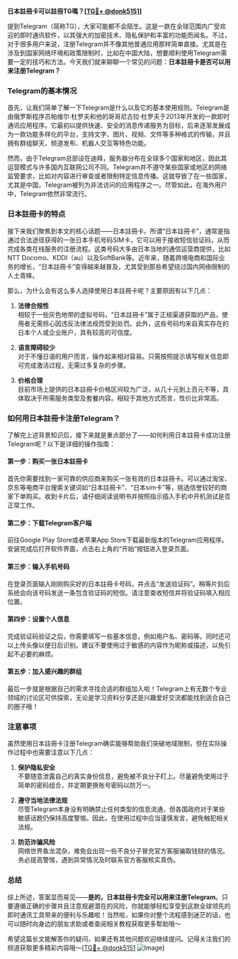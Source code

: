 **日本註冊卡可以註冊TG嗎？[[TG💪+ @donk5151](https://t.me/s/donk5151)]**

提到Telegram（简称TG），大家可能都不会陌生。这是一款在全球范围内广受欢迎的即时通讯软件，以其强大的加密技术、隐私保护和丰富的功能而闻名。不过，对于很多用户来说，注册Telegram并不像其他普通应用那样简单直接。尤其是在涉及到国家网络环境和政策限制时，比如在中国大陆，想要顺利使用Telegram需要一定的技巧和方法。今天我们就来聊聊一个常见的问题：**日本註冊卡是否可以用来注册Telegram？**

### Telegram的基本情况

首先，让我们简单了解一下Telegram是什么以及它的基本使用规则。Telegram是由俄罗斯程序员帕维尔·杜罗夫和他的哥哥尼古拉·杜罗夫于2013年开发的一款即时通讯应用程序。它最初以提供快速、安全的消息传递服务为目标，后来逐渐发展成为一款功能多样化的平台，支持文字、图片、视频、文件等多种格式的传输，并且拥有群组聊天、频道发布、机器人交互等特色功能。

然而，由于Telegram总部设在迪拜，服务器分布在全球多个国家和地区，因此其运营模式与许多国内互联网公司不同。Telegram并不遵守某些国家或地区的网络监管要求，比如对内容进行审查或者限制特定信息传播。这就导致了在一些国家，尤其是中国，Telegram被列为非法访问的应用程序之一。尽管如此，在海外用户中，Telegram依然非常流行。

### 日本註冊卡的特点

接下来我们聚焦到本文的核心话题——日本註冊卡。所谓“日本註冊卡”，通常是指通过合法途径获得的一张日本手机号码SIM卡，它可以用于接收短信验证码，从而完成各类在线服务的注册流程。这类号码大多由日本当地的通信运营商提供，比如NTT Docomo、KDDI（au）以及SoftBank等。近年来，随着跨境电商和国际业务的增长，“日本註冊卡”变得越来越普及，尤其受到那些希望绕过国内网络限制的人士青睐。

那么，为什么会有这么多人选择使用日本註冊卡呢？主要原因有以下几点：

1. **法律合规性**  
   相较于一些灰色地带的虚拟号码，“日本註冊卡”属于正规渠道获取的产品，使用者无需担心因违反法律法规而受到处罚。此外，这些号码均来自真实存在的日本个人或企业账户，具有较高的可信度。

2. **语言障碍较少**  
   对于不懂日语的用户而言，操作起来相对容易。只需按照提示填写相关信息即可完成激活过程，无需过多复杂的步骤。

3. **价格合理**  
   目前市场上提供的日本註冊卡价格区间较为广泛，从几十元到上百元不等，具体取决于所需服务类型及套餐内容。相较于其他方式而言，性价比非常高。

### 如何用日本註冊卡注册Telegram？

了解完上述背景知识后，接下来就是重点部分了——如何利用日本註冊卡成功注册Telegram呢？以下是详细的操作指南：

#### 第一步：购买一张日本註冊卡
首先你需要找到一家可靠的供应商来购买一张有效的日本註冊卡。可以通过淘宝、京东等电商平台搜索关键词如“日本註冊卡”、“日本sim卡”等，挑选信誉较好的商家下单购买。收到卡片后，请仔细阅读说明书并按照指示插入手机中开机测试是否正常工作。

#### 第二步：下载Telegram客户端
前往Google Play Store或者苹果App Store下载最新版本的Telegram应用程序。安装完成后打开软件界面，点击右上角的“开始”按钮进入登录页面。

#### 第三步：输入手机号码
在登录页面输入刚刚购买好的日本註冊卡号码，并点击“发送验证码”。稍等片刻后系统会向该号码发送一条包含验证码的短信。请注意查收短信并将验证码填入相应位置。

#### 第四步：设置个人信息
完成验证码验证之后，你需要填写一些基本信息，例如用户名、密码等。同时还可以上传头像以便日后识别。建议不要使用过于敏感的内容作为昵称或描述，以免引起不必要的麻烦。

#### 第五步：加入感兴趣的群组
最后一步就是根据自己的需求寻找合适的群组加入啦！Telegram上有无数个专业领域的讨论区可供探索，无论是学习资料分享还是兴趣爱好交流都能找到适合自己的圈子哦！

### 注意事项

虽然使用日本註冊卡注册Telegram确实能够帮助我们突破地域限制，但在实际操作过程中也需要注意以下几点：

1. **保护隐私安全**  
   不要随意泄露自己的真实身份信息，避免被不良分子盯上。尽量避免使用过于简单的密码组合，并定期更换账号密码以防万一。

2. **遵守当地法律法规**  
   尽管Telegram本身没有明确禁止任何类型的信息流通，但各国政府对于某些敏感话题仍保持高度警惕。因此，在使用过程中应当谨慎发言，避免触犯相关法规。

3. **防范诈骗风险**  
   网络世界鱼龙混杂，难免会出现一些不良分子冒充官方客服骗取钱财的情况。务必提高警惕，遇到异常情况及时联系官方客服核实真伪。

### 总结

综上所述，答案显而易见——**是的，日本註冊卡完全可以用来注册Telegram**。只要遵循正确的步骤并且注意规避潜在的风险，你就能够轻松享受到这款全球领先的即时通讯工具带来的便利与乐趣啦！当然啦，如果你对整个流程感到迷茫的话，也可以随时向身边的朋友求助或者查阅相关教程获取更多帮助哦～

希望这篇长文能解答你的疑问，如果还有其他问题欢迎继续提问。记得关注我们的频道获取更多精彩内容哦～[[TG💪+ @donk5151](https://t.me/s/donk5151) ![Image](https://i.postimg.cc/rwNCRYN7/Snipaste-2025-04-30-17-27-05.png)]